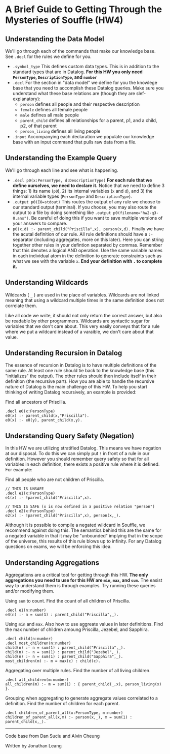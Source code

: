 # A Brief Guide to Getting Through the Mysteries of Souffle (HW4)

## Understanding the Data Model

We'll go through each of the commands that make our knowledge base. See `.decl` for the rules we define for you.

* `.symbol_type` This defines custom data types. This is in addition to the standard types that are in Datalog. **For this HW you only need `PersonType`, `DescriptionType`, and `number`**
* `.decl` For the section in "data model" we define for you the knowlege base that you need to accomplish these Datalog queries. Make sure you understand what these base relations are (though they are slef-explanatory):
    * `person` defines all people and their respective description
    * `female` defines all female people
    * `male` defines all male people
    * `parent_child` defines all relationships for a parent, p1, and a child, p2, of that parent
    * `person_living` defines all living people
* `.input` Accompanying each declaration we populate our knowledge base with an input command that pulls raw data from a file.

## Understanding the Example Query

We'll go through each line and see what is happening.

* `.decl p0(x:PersonType, d:DescriptionType)` **For each rule that we define ourselves, we need to declare it.** Notice that we need to define 3 things: 1) its name (`p0`), 2) its internal variables (`x` and `d`), and 3) the internal variable types (`PersonType` and `DescriptionType`).
* `.output p0(IO=stdout)` This routes the output of any rule we choose to our standard output (terminal). If you choose, you may also route the output to a file by doing something like `.output p0(filename="hw2-q3-0.ans")`. Be careful of doing this if you want to save multiple versions of your answers to compare.
* `p0(x,d) :- parent_child("Priscilla",x), person(x,d).` Finally we have the acutal definition of our rule. All rule definitions should have a `:-` separator (including aggregates, more on this later). Here you can string together other rules in your defintion separated by commas. Remember that this denotes a logical AND operation. Use the same variable names in each individual atom in the definition to generate constraints such as what we see with the variable `x`. **End your definition with `.` to complete it.**

## Understanding Wildcards

Wildcards ( `_` ) are used in the place of variables. Wildcards are not linked meaning that using a wildcard multiple times in the same definition does not correlate them.

Like all code we write, it should not only return the correct answer, but also be readable by other programmers. Wildcards are syntactic sugar for variables that we don't care about. This very easily conveys that for a rule where we put a wildcard instead of a varaible, we don't care about that value.

## Understanding Recursion in Datalog

The essence of recursion in Datalog is to have multiple definitions of the same rule. At least one rule should tie back to the knowledge base (this "initializes" the output). The other rules should then include itself in their definition (the recursive part). How you are able to handle the recursive nature of Datalog is the main challenge of this HW. To help you start thinking of writing Datalog recursively, an example is provided:

Find all ancestors of Priscilla.

```(Souffle)
.decl e0(x:PersonType)
e0(x) :- parent_child(x,"Priscilla").
e0(x) :- e0(y), parent_child(x,y).
```

## Understanding Query Safety (Negation)

In this HW we are utilizing stratified Datalog. This means we have negation at our disposal. To do this we can simply put `!` in front of a rule in our definition. However you should remember query safety so that for all variables in each definition, there exists a positive rule where it is defined. For example:

Find all people who are not children of Priscilla.

```(Souffle)
// THIS IS UNSAFE
.decl e1(x:PersonType)
e1(x) :- !parent_child("Priscilla",x).

// THIS IS SAFE (x is now defined in a positive relation "person")
.decl e2(x:PersonType)
e2(x) :- !parent_child("Priscilla",x), person(x,_).
```

Although it is possible to compile a negated wildcard in Souffle, we recommend against doing this. The semantics behind this are the same for a negated variable in that it may be "unbounded" implying that in the scope of the universe, this results of this rule blows up to infinity. For any Datalog questions on exams, we will be enforcing this idea.

## Understanding Aggregations

Aggregations are a critical tool for getting through this HW. **The only aggregations you need to use for this HW are `min`, `max`, and `sum`.** The easist way to understand them is through examples. Try running these queries and/or modifying them.

Using `sum` to count. Find the count of all children of Priscilla.

```(Souffle)
.decl e1(n:number)
e4(n) :- n = sum(1) : parent_child("Priscilla",_).
```

Using `min` and `max`. Also how to use aggreate values in later definitions. Find the max number of children amoung Priscilla, Jezebel, and Sapphira.

```(Souffle)
.decl child(n:number)
.decl most_children(n:number)
child(n) :- n = sum(1) : parent_child("Priscilla",_).
child(n) :- n = sum(1) : parent_child("Jezebel",_).
child(n) :- n = sum(1) : parent_child("Sapphira",_).
most_children(m) :- m = max(c) : child(c).
```

Aggregating over multiple rules. Find the number of all living children.

```(Souffle)
.decl all_children(m:number)
all_children(m) :- m = sum(1) : { parent_child(_,x), person_living(x) }.
```

Grouping when aggregating to generate aggregate values correlated to a definition. Find the number of children for each parent.

```(Souffle)
.decl children_of_parent_all(x:PersonType, m:number)
children_of_parent_all(x,m) :- person(x,_), m = sum(1) : parent_child(x,_).
```

---

Code base from Dan Suciu and Alvin Cheung

Written by Jonathan Leang